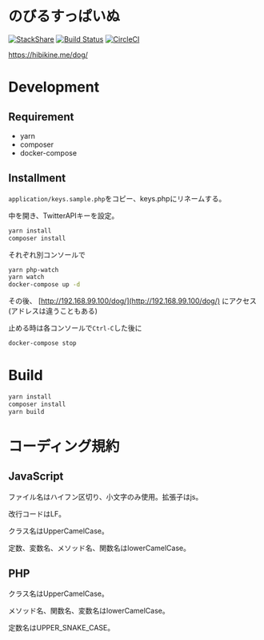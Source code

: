 # のびるすっぱいぬ

[![StackShare](https://img.shields.io/badge/tech-stack-0690fa.svg?style=flat)](https://stackshare.io/HibikineKage/dog) [![Build Status](https://travis-ci.org/HibikineKage/dog.svg?branch=master)](https://travis-ci.org/HibikineKage/dog) [![CircleCI](https://circleci.com/gh/HibikineKage/dog.svg?style=svg)](https://circleci.com/gh/HibikineKage/dog)

https://hibikine.me/dog/

# Development

## Requirement
* yarn
* composer
* docker-compose

## Installment

`application/keys.sample.php`をコピー、keys.phpにリネームする。

中を開き、TwitterAPIキーを設定。

```bash
yarn install
composer install
```

それぞれ別コンソールで

```bash
yarn php-watch
yarn watch
docker-compose up -d
```

その後、 [http://192.168.99.100/dog/](http://192.168.99.100/dog/) にアクセス(アドレスは違うこともある)

止める時は各コンソールで`Ctrl-C`した後に

```bash
docker-compose stop
```

# Build

```bash
yarn install
composer install
yarn build
```

# コーディング規約

## JavaScript

ファイル名はハイフン区切り、小文字のみ使用。拡張子はjs。

改行コードはLF。

クラス名はUpperCamelCase。

定数、変数名、メソッド名、関数名はlowerCamelCase。

## PHP

クラス名はUpperCamelCase。

メソッド名、関数名、変数名はlowerCamelCase。

定数名はUPPER_SNAKE_CASE。

